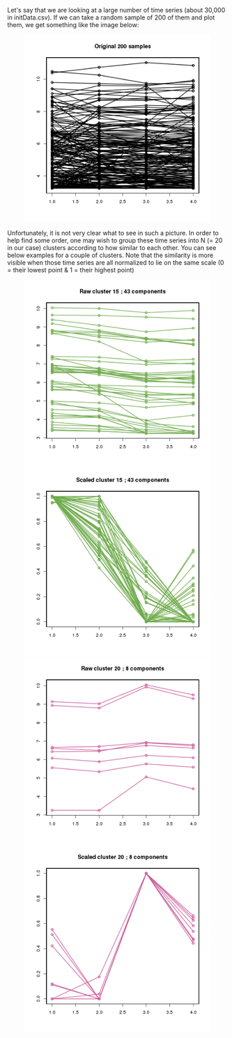 Let's say that we are looking at a large number of time series (about 30,000 in initData.csv).  If we can take a random sample
of 200 of them and plot them, we get something like the image below:
<p align="center">
<img src="Naive.samples.png" width="430"/>
</p>

Unfortunately, it is not very clear what to see in such a picture.  In order to help find some order, one may wish to
group these time series into N (= 20 in our case) clusters according to how similar to each other.  You can see below examples for a couple of clusters.  Note that the similarity is more visible when those time series are all normalized to lie on the same scale (0 = their lowest point & 1 = their highest point)

<p align="center">
<img src="dir.cluster.15.plots/Raw.cluster.15.png" width="430"/>
<img src="dir.cluster.15.plots/Scaled.cluster.15.png" width="430"/>
<img src="dir.cluster.20.plots/Raw.cluster.20.png" width="430"/>
<img src="dir.cluster.20.plots/Scaled.cluster.20.png" width="430"/>
</p>

